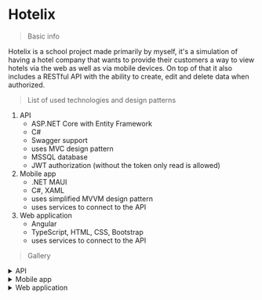 # Hotelix

> Basic info

Hotelix is a school project made primarily by myself, it's a simulation of having a hotel company that wants to provide their customers a way to view hotels via the web as well as via mobile devices. On top of that it also includes a RESTful API with the ability to create, edit and delete data when authorized.

> List of used technologies and design patterns

1. API
    - ASP.NET Core with Entity Framework
    - C#
    - Swagger support
    - uses MVC design pattern
    - MSSQL database
    - JWT authorization (without the token only read is allowed)
2. Mobile app
    - .NET MAUI
    - C#, XAML
    - uses simplified MVVM design pattern
    - uses services to connect to the API
3. Web application
    - Angular
    - TypeScript, HTML, CSS, Bootstrap
    - uses services to connect to the API

> Gallery

<details><summary>API</summary>

[![Zrzut-ekranu-2024-05-28-192353.png](https://i.postimg.cc/MKTjxgFK/Zrzut-ekranu-2024-05-28-192353.png)](https://postimg.cc/MKTjxgFK)

[![Zrzut-ekranu-2024-05-28-192453.png](https://i.postimg.cc/ncP9LTyK/Zrzut-ekranu-2024-05-28-192453.png)](https://i.postimg.cc/ncP9LTyK)

[![Zrzut-ekranu-2024-05-28-192626.png](https://i.postimg.cc/pL5h5zvw/Zrzut-ekranu-2024-05-28-192626.png)](https://i.postimg.cc/pL5h5zvw)

[![Zrzut-ekranu-2024-05-28-192644.png](https://i.postimg.cc/8C8FRcPj/Zrzut-ekranu-2024-05-28-192644.png)](https://i.postimg.cc/8C8FRcPj)

[![Zrzut-ekranu-2024-05-28-192845.png](https://i.postimg.cc/jjzDZTLv/Zrzut-ekranu-2024-05-28-192845.png)](https://i.postimg.cc/jjzDZTLv)

</details>

<details><summary>Mobile app</summary>

[![Zrzut-ekranu-2024-05-28-194057.png](https://i.postimg.cc/MpGk9mHL/Zrzut-ekranu-2024-05-28-194057.png)](https://postimg.cc/MpGk9mHL)

[![Zrzut-ekranu-2024-05-28-194122.png](https://i.postimg.cc/hGJkB49b/Zrzut-ekranu-2024-05-28-194122.png)](https://i.postimg.cc/hGJkB49b)

[![Zrzut-ekranu-2024-05-28-194139.png](https://i.postimg.cc/y8pMt3S8/Zrzut-ekranu-2024-05-28-194139.png)](https://i.postimg.cc/y8pMt3S8)

</details>

<details><summary>Web application</summary>

[![Zrzut-ekranu-2024-05-28-194450.png](https://i.postimg.cc/zGvMCDPZ/Zrzut-ekranu-2024-05-28-194450.png)](https://postimg.cc/zGvMCDPZ)

[![Zrzut-ekranu-2024-05-28-194507.png](https://i.postimg.cc/wBsGrfpw/Zrzut-ekranu-2024-05-28-194507.png)](https://i.postimg.cc/wBsGrfpw)

[![Zrzut-ekranu-2024-05-28-194530.png](https://i.postimg.cc/9QkkJ3v4/Zrzut-ekranu-2024-05-28-194530.png)](https://i.postimg.cc/9QkkJ3v4)

</details>